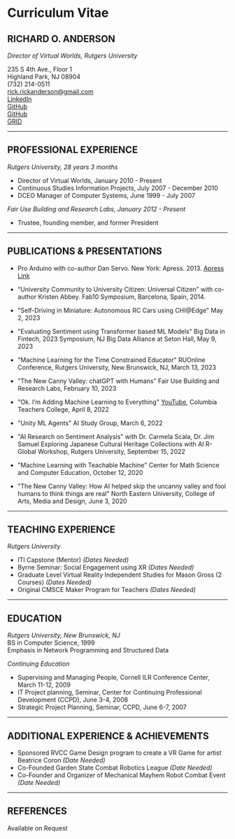 # Curriculum Vitae
## RICHARD O. ANDERSON
_Director of Virtual Worlds, Rutgers University_

235 S 4th Ave., Floor 1  
Highland Park, NJ 08904  
(732) 214-0511  
rick.rickanderson@gmail.com  
[LinkedIn](https://www.linkedin.com/in/rickanderson-4930741)  
[GitHub](https://github.com/ricklon)  
[GitHub](https://github.com/rianders)  
[GRID](https://grid.rutgers.edu)

---

## PROFESSIONAL EXPERIENCE

_Rutgers University, 28 years 3 months_
- Director of Virtual Worlds, January 2010 - Present
- Continuous Studies Information Projects, July 2007 - December 2010
- DCEO Manager of Computer Systems, June 1999 - July 2007

_Fair Use Building and Research Labs, January 2012 - Present_
- Trustee, founding member, and former President

---

## PUBLICATIONS & PRESENTATIONS

- Pro Arduino with co-author Dan Servo. New York: Apress. 2013. [Apress Link](http://www.apress.com/9781430239390)
- “University Community to University Citizen: Universal Citizen” with co-author Kristen Abbey. Fab10 Symposium, Barcelona, Spain, 2014.

- "Self-Driving in Miniature: Autonomous RC Cars using CHI@Edge" May 2, 2023
- "Evaluating Sentiment using Transformer based ML Models" Big Data in Fintech,  2023 Symposium, NJ Big Data Alliance at Seton Hall, May 9, 2023
- "Machine Learning for the Time Constrained Educator" RUOnline Conference, Rutgers University, New Brunswick, NJ, March 13, 2023 
- "The New Canny Valley: chatGPT with Humans" Fair Use Building and Research Labs, February 10, 2023
- "Ok. I’m Adding Machine Learning to Everything" [YouTube](https://www.youtube.com/watch?v=8qJdLIt7eaU), Columbia Teachers College, April 8, 2022
- "Unity ML Agents" AI Study Group, March 6, 2022
- "AI Research on Sentiment Analysis" with Dr. Carmela Scala, Dr. Jim Samuel Exploring Japanese Cultural Heritage Collections with AI R-Global Workshop, Rutgers University, September 15, 2022
- "Machine Learning with Teachable Machine" Center for Math Science and Computer Education, October 12, 2020
- "The New Canny Valley: How AI helped skip the uncanny valley and fool humans to think things are real"  North Eastern University, College of Arts, Media and Design, June 3, 2020

---

## TEACHING EXPERIENCE

_Rutgers University_
- ITI Capstone (Mentor) _(Dates Needed)_
- Byrne Seminar: Social Engagement using XR _(Dates Needed)_
- Graduate Level Virtual Reality Independent Studies for Mason Gross (2 Courses) _(Dates Needed)_
- Original CMSCE Maker Program for Teachers _(Dates Needed)_

---

## EDUCATION

_Rutgers University, New Brunswick, NJ_  
BS in Computer Science, 1999  
Emphasis in Network Programming and Structured Data  

_Continuing Education_
- Supervising and Managing People, Cornell ILR Conference Center, March 11-12, 2009
- IT Project planning, Seminar, Center for Continuing Professional Development (CCPD), June 3-4, 2008
- Strategic Project Planning, Seminar, CCPD, June 6-7, 2007

---

## ADDITIONAL EXPERIENCE & ACHIEVEMENTS

- Sponsored RVCC Game Design program to create a VR Game for artist Beatrice Coron _(Date Needed)_
- Co-Founded Garden State Combat Robotics League _(Date Needed)_
- Co-Founder and Organizer of Mechanical Mayhem Robot Combat Event _(Date Needed)_

---

## REFERENCES
Available on Request

